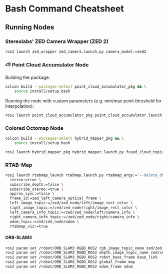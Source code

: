 # Bash Command Cheatsheet

## Running Nodes

### Stereolabs' ZED Camera Wrapper (ZED 2)
```bash
ros2 launch zed_wrapper zed_camera.launch.py camera_model:=zed2
```

### ⛅ Point Cloud Accumulator Node
Building the package:
```bash
colcon build --packages-select point_cloud_accumulator_pkg && \
    source install/setup.bash
```

Running the node with custom parameters (e.g. min/max point threshold for interpolation):
```bash
ros2 launch point_cloud_accumulator_pkg point_cloud_accumulator.launch.py min_points_thr:=1000 max_points_thr:=100000 enable_logging:=true
```

### Colored Octomap Node
```bash
colcon build --packages-select hybrid_mapper_pkg && \
    source install/setup.bash
```

```bash
ros2 launch hybrid_mapper_pkg hybrid_mapper.launch.py fused_cloud_topic:=/accumulator/cloud_frame resolution_m:=0.05 enable_logging:=true
```

### RTAB-Map
```bash
ros2 launch rtabmap_launch rtabmap.launch.py rtabmap_args:="--delete_db_on_start" \
  stereo:=true \
  subscribe_depth:=false \
  subscribe_stereo:=true \
  approx_sync:=false \
  frame_id:=zed_left_camera_optical_frame \
  left_image_topic:=/zed/zed_node/left/image_rect_color \
  right_image_topic:=/zed/zed_node/right/image_rect_color \
  left_camera_info_topic:=/zed/zed_node/left/camera_info \
  right_camera_info_topic:=/zed/zed_node/right/camera_info \
  odom_topic:=zed/zed_node/odom \
  rtabmap_viz:=true
```



#### ORB-SLAM3

```bash
ros2 param set /robot/ORB_SLAM3_RGBD_ROS2 rgb_image_topic_name zed/zed_node/left/image_rect_color
ros2 param set /robot/ORB_SLAM3_RGBD_ROS2 depth_image_topic_name zed/zed_node/depth/depth_registered
ros2 param set /robot/ORB_SLAM3_RGBD_ROS2 robot_base_frame base_link
ros2 param set /robot/ORB_SLAM3_RGBD_ROS2 global_frame map
ros2 param set /robot/ORB_SLAM3_RGBD_ROS2 odom_frame odom
```
